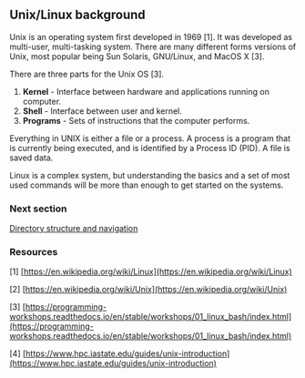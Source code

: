## Unix/Linux background

Unix is an operating system first developed in 1969 [1]. It was developed
as multi-user, multi-tasking system. There are many different forms versions of
Unix, most popular being Sun Solaris, GNU/Linux, and MacOS X [3].

There are three parts for the Unix OS [3].

1. **Kernel** - Interface between hardware and applications running on computer.
2. **Shell** - Interface between user and kernel.
3. **Programs** - Sets of instructions that the computer performs.

Everything in UNIX is either a file or a process. A process is a program that is
currently being executed, and is identified by a Process ID (PID). A file is
saved data.

Linux is a complex system, but understanding the basics and a set of most used
commands will be more than enough to get started on the systems.

### Next section

[Directory structure and navigation](directory_structure_and_navigation.md)

### Resources

[1] [https://en.wikipedia.org/wiki/Linux](https://en.wikipedia.org/wiki/Linux)

[2] [https://en.wikipedia.org/wiki/Unix](https://en.wikipedia.org/wiki/Unix)

[3] [https://programming-workshops.readthedocs.io/en/stable/workshops/01_linux_bash/index.html](https://programming-workshops.readthedocs.io/en/stable/workshops/01_linux_bash/index.html)

[4] [https://www.hpc.iastate.edu/guides/unix-introduction](https://www.hpc.iastate.edu/guides/unix-introduction)
